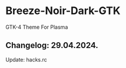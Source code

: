 # Breeze-Noir-Dark-GTK
GTK-4 Theme For Plasma

Changelog: 29.04.2024.
-----------------------

Update: hacks.rc
